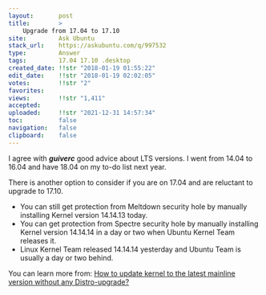 ```yaml
---
layout:       post
title:        >
    Upgrade from 17.04 to 17.10
site:         Ask Ubuntu
stack_url:    https://askubuntu.com/q/997532
type:         Answer
tags:         17.04 17.10 .desktop
created_date: !!str "2018-01-19 01:55:22"
edit_date:    !!str "2018-01-19 02:02:05"
votes:        !!str "2"
favorites:    
views:        !!str "1,411"
accepted:     
uploaded:     !!str "2021-12-31 14:57:34"
toc:          false
navigation:   false
clipboard:    false
---
```


I agree with ***guiverc*** good advice about LTS versions. I went from 14.04 to 16.04 and have 18.04 on my to-do list next year. 

There is another option to consider if you are on 17.04 and are reluctant to upgrade to 17.10. 

- You can still get protection from Meltdown security hole by manually installing Kernel version 14.14.13 today. 
- You can get protection from Spectre security hole by manually installing Kernel version 14.14.14 in a day or two when Ubuntu Kernel Team releases it.
- Linux Kernel Team released 14.14.14 yesterday and Ubuntu Team is usually a day or two behind.

You can learn more from: [How to update kernel to the latest mainline version without any Distro-upgrade?][1]


  [1]: https://askubuntu.com/questions/119080/how-to-update-kernel-to-the-latest-mainline-version-without-any-distro-upgrade
